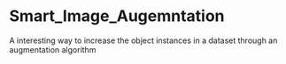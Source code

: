 # Smart_Image_Augemntation
A interesting way to increase the object instances in a dataset through an augmentation algorithm 
